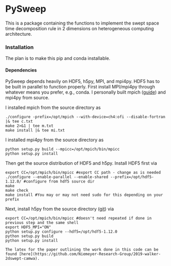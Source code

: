 # PySweep

This is a package containing the functions to implement the swept space time decomposition rule in 2 dimensions on
heterogeneous computing architecture.

### Installation

The plan is to make this pip and conda installable.

#### Dependencies

PySweep depends heavily on HDF5, h5py, MPI, and mpi4py. HDF5 has to be built in parallel to function properly. First install MPI/mpi4py through whatever means you prefer, e.g., conda. I personally built mpich ([guide](https://www.mpich.org/static/downloads/3.3.2/mpich-3.3.2-installguide.pdf)) and mpi4py from source.

I installed mpich from the source directory as
```shell
./configure -prefix=/opt/mpich --with-device=ch4:ofi --disable-fortran |& tee c.txt
make 2>&1 | tee m.txt
make install |& tee mi.txt
```

I installed mpi4py from the source directory as
```shell
python setup.py build --mpicc=/opt/mpich/bin/mpicc
python setup.py install
```

Then get the source distribution of HDF5 and h5py. Install HDF5 first via
```shell
export CC=/opt/mpich/bin/mpicc #export CC path - change as is needed
./configure --enable-parallel --enable-shared --prefix=/opt/hdf5-1.12.0/ #configure from hdf5 source dir
make
make check
make install #You may or may not need sudo for this depending on your prefix
```
Next, install h5py from the source directory ([git](https://github.com/h5py/h5py)) via
```shell
export CC=/opt/mpich/bin/mpicc #doesn't need repeated if done in previous step and the same shell
export HDF5_MPI="ON"
python setup.py configure --hdf5=/opt/hdf5-1.12.0
python setup.py build
python setup.py install
```

<!--
# Constraints
- The grid used is uniform and rectangular.
- block_size should be (2^n,2^n,1) and constrained by your GPU. Note the block_size should have the same x and y dimension.
- A total of three functions must be named accordingly and take specific arguments.
- This code is currently limited to periodic boundary conditions

### General Approach

#### 1.) Code Inputs

#### 2.) Data Decomposition
    - The code first splits the data to the nearest column based on block_size between the CPUs and GPUs. The number of CPU cores and GPUs is not taken into account in this split. Note, that the provided affinity will be adjusted if it cannot evenly split the data by column.
    - Each region after the affinity split is then split amongst the number of ranks for each architecture. Note, that each GPU will occupy 1 rank (e.g.
    running the code with 16 MPI processes and two GPUs will result in 14 CPU ranks).
    - If there is not sufficient data for the number of ranks supplied, those ranks will be terminated.

### Swept Steps
#### 1.) UpPyramid
    - The "UpPyramid" is the first swept calculation and it creates a pyramid of data in time. At the end of this calculation, the data is written into its standard position for the next step.
    - The appropriate edges are communicated for the shift calculation.
#### 2.) Bridge
    - The "Bridge" is the next step required.
    - The appropriate edges are communicated for the shift calculation.

#### 3.) Standard Octahedron
    - The "Octahedron" is the next calculation after the bridge.

#### 4.) Reverse Bridge
    - The "Bridge" is the next step required.
    - The appropriate edges are communicated for the shift calculation.

#### 5.) Shift Octahedron
    - The "Octahedron" is the next calculation after the bridge.

#### 6. DownPyramid
    This is the closing pyramid of the swept rule. -->

    The latex for the paper outlining the work done in this code can be found [here](https://github.com/Niemeyer-Research-Group/2019-walker-2dswept-camwa).
